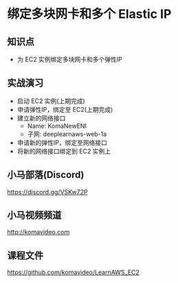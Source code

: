绑定多块网卡和多个 Elastic IP
===========================

## 知识点

* 为 EC2 实例绑定多块网卡和多个弹性IP

## 实战演习

+ 启动 EC2 实例(上期完成)
+ 申请弹性IP，绑定至 EC2(上期完成)
+ 建立新的网络接口
  - Name: KomaNewENI
  - 子网: deeplearnaws-web-1a
+ 申请新的弹性IP，绑定至网络接口
+ 将新的网络接口绑定到 EC2 实例上

## 小马部落(Discord)

https://discord.gg/VSKw72P

## 小马视频频道

http://komavideo.com

## 课程文件

https://github.com/komavideo/LearnAWS_EC2
